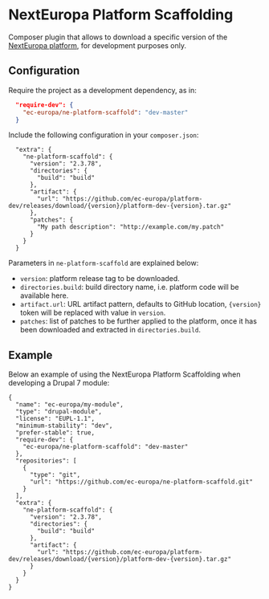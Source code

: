 # NextEuropa Platform Scaffolding

Composer plugin that allows to download a specific version of the [NextEuropa platform](https://github.com/ec-europa/platform-dev),
for development purposes only.

## Configuration

Require the project as a development dependency, as in:

```json
  "require-dev": {
    "ec-europa/ne-platform-scaffold": "dev-master"
  }
```

Include the following configuration in your `composer.json`:

```
  "extra": {
    "ne-platform-scaffold": {
      "version": "2.3.78",
      "directories": {
        "build": "build"
      },
      "artifact": {
        "url": "https://github.com/ec-europa/platform-dev/releases/download/{version}/platform-dev-{version}.tar.gz"
      },
      "patches": {
        "My path description": "http://example.com/my.patch"
      }
    }
  }
```

Parameters in `ne-platform-scaffold` are explained below:  

- `version`: platform release tag to be downloaded.
- `directories.build`: build directory name, i.e. platform code will be available here.
- `artifact.url`: URL artifact pattern, defaults to GitHub location, `{version}` token will be replaced with value in `version`.
- `patches`: list of patches to be further applied to the platform, once it has been downloaded and extracted in `directories.build`. 

## Example

Below an example of using the NextEuropa Platform Scaffolding when developing a Drupal 7 module:

```
{
  "name": "ec-europa/my-module",
  "type": "drupal-module",
  "license": "EUPL-1.1",
  "minimum-stability": "dev",
  "prefer-stable": true,
  "require-dev": {
    "ec-europa/ne-platform-scaffold": "dev-master"
  },
  "repositories": [
    {
      "type": "git",
      "url": "https://github.com/ec-europa/ne-platform-scaffold.git"
    }
  ],
  "extra": {
    "ne-platform-scaffold": {
      "version": "2.3.78",
      "directories": {
        "build": "build"
      },
      "artifact": {
        "url": "https://github.com/ec-europa/platform-dev/releases/download/{version}/platform-dev-{version}.tar.gz"
      }
    }
  }
}
```
